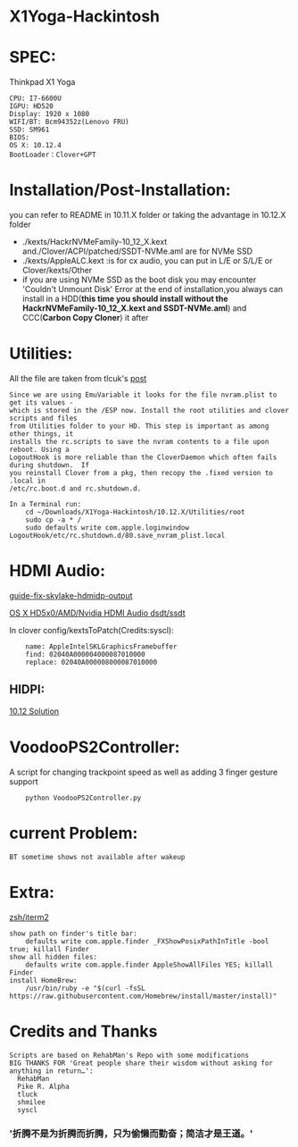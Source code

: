 # X1Yoga-Hackintosh

# SPEC:
  Thinkpad X1 Yoga

	CPU: I7-6600U
	IGPU: HD520
	Display: 1920 x 1080
	WIFI/BT: Bcm94352z(Lenovo FRU)
    SSD: SM961
	BIOS:
	OS X: 10.12.4
	BootLoader：Clover+GPT

# Installation/Post-Installation:
  you can refer to README in 10.11.X folder
  or taking the advantage in 10.12.X folder

* ./kexts/HackrNVMeFamily-10_12_X.kext and./Clover/ACPI/patched/SSDT-NVMe.aml are for NVMe SSD
* ./kexts/AppleALC.kext :is for cx audio, you can put in L/E or S/L/E or Clover/kexts/Other
* if you are using NVMe SSD as the boot disk you may encounter 'Couldn't Unmount Disk' Error at the end of installation,you always can install in a HDD(**this time you should install without the HackrNVMeFamily-10_12_X.kext and SSDT-NVMe.aml**) and CCC(**Carbon Copy Cloner**) it after


# Utilities:
All the file are taken from tlcuk's [post][db8205b4]

    Since we are using EmuVariable it looks for the file nvram.plist to get its values -
    which is stored in the /ESP now. Install the root utilities and clover scripts and files
    from Utilities folder to your HD. This step is important as among other things, it
    installs the rc.scripts to save the nvram contents to a file upon reboot. Using a
    LogoutHook is more reliable than the CloverDaemon which often fails during shutdown.  If
    you reinstall Clover from a pkg, then recopy the .fixed version to .local in
    /etc/rc.boot.d and rc.shutdown.d.

    In a Terminal run:
        cd ~/Downloads/X1Yoga-Hackintosh/10.12.X/Utilities/root
        sudo cp -a * /
        sudo defaults write com.apple.loginwindow LogoutHook/etc/rc.shutdown.d/80.save_nvram_plist.local

# HDMI Audio:
[guide-fix-skylake-hdmidp-output](http://www.insanelymac.com/forum/topic/319211-guide-fix-skylake-hdmidp-output/)

[OS X HD5x0/AMD/Nvidia HDMI Audio dsdt/ssdt](https://github.com/toleda/audio_hdmi_100series)

In clover config/kextsToPatch(Credits:syscl):

        name: AppleIntelSKLGraphicsFramebuffer
        find: 02040A000004000087010000
        replace: 02040A000008000087010000

## HIDPI:
[10.12 Solution](http://bbs.pcbeta.com/viewthread-1722308-1-1.html)
# VoodooPS2Controller:
A script for changing trackpoint speed as well as adding 3 finger gesture support

        python VoodooPS2Controller.py


# current Problem:

    BT sometime shows not available after wakeup

# Extra:
[zsh/iterm2][9f1aecfa]

    show path on finder's title bar:
        defaults write com.apple.finder _FXShowPosixPathInTitle -bool true; killall Finder
    show all hidden files:
        defaults write com.apple.finder AppleShowAllFiles YES; killall Finder
    install HomeBrew:
        /usr/bin/ruby -e "$(curl -fsSL https://raw.githubusercontent.com/Homebrew/install/master/install)"


# Credits and Thanks
    Scripts are based on RehabMan's Repo with some modifications
    BIG THANKS FOR 'Great people share their wisdom without asking for anything in return…':
      RehabMan
      Pike R. Alpha
      tluck
      shmilee
      syscl

### '折腾不是为折腾而折腾，只为偷懒而勤奋；简洁才是王道。'

  [9f1aecfa]: http://www.jianshu.com/p/7de00c73a2bb "iTerm 2 && Oh My Zsh"
  [db8205b4]: http://www.insanelymac.com/forum/topic/315451-guide-lenovo-t460-macos-with-clover/page-1 "[GUIDE] Lenovo T460 macOS with Clover"
